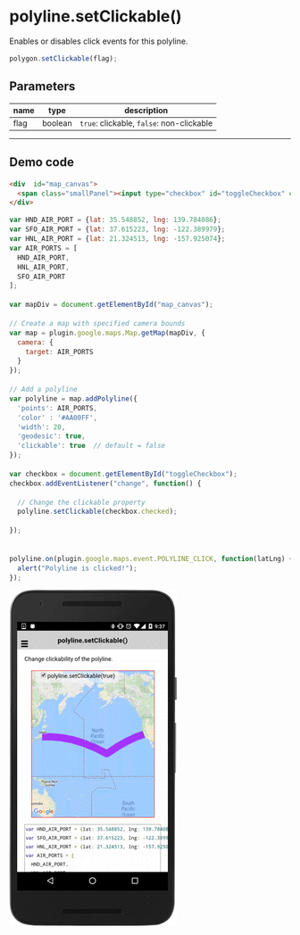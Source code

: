 # polyline.setClickable()

Enables or disables click events for this polyline.

```js
polygon.setClickable(flag);
```


## Parameters

name           | type          | description
---------------|---------------|---------------------------------------
flag           | boolean       | `true`: clickable, `false`: non-clickable
-----------------------------------------------------------------------

## Demo code

```html
<div  id="map_canvas">
  <span class="smallPanel"><input type="checkbox" id="toggleCheckbox" checked="checked">polyline.setClickable(true)</span>
</div>
```

```js
var HND_AIR_PORT = {lat: 35.548852, lng: 139.784086};
var SFO_AIR_PORT = {lat: 37.615223, lng: -122.389979};
var HNL_AIR_PORT = {lat: 21.324513, lng: -157.925074};
var AIR_PORTS = [
  HND_AIR_PORT,
  HNL_AIR_PORT,
  SFO_AIR_PORT
];

var mapDiv = document.getElementById("map_canvas");

// Create a map with specified camera bounds
var map = plugin.google.maps.Map.getMap(mapDiv, {
  camera: {
    target: AIR_PORTS
  }
});

// Add a polyline
var polyline = map.addPolyline({
  'points': AIR_PORTS,
  'color' : '#AA00FF',
  'width': 20,
  'geodesic': true,
  'clickable': true  // default = false
});

var checkbox = document.getElementById("toggleCheckbox");
checkbox.addEventListener("change", function() {

  // Change the clickable property
  polyline.setClickable(checkbox.checked);

});


polyline.on(plugin.google.maps.event.POLYLINE_CLICK, function(latLng) {
  alert("Polyline is clicked!");
});

```

![](image.gif)
